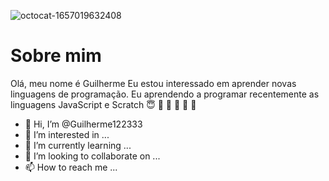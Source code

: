 ![octocat-1657019632408](https://user-images.githubusercontent.com/108069922/177315931-7e4d0a24-1321-4e4e-8f75-3992c86ff91f.png)
# Sobre mim
Olá, meu nome é Guilherme
Eu estou interessado em aprender novas linguagens de programação.
Eu aprendendo a programar recentemente as linguagens JavaScript e Scratch :innocent:	:100:	:100:	:100:	:100:	:100:	
- 👋 Hi, I’m @Guilherme122333
- 👀 I’m interested in ...
- 🌱 I’m currently learning ...
- 💞️ I’m looking to collaborate on ...
- 📫 How to reach me ...

<!---
Guilherme122333/Guilherme122333 is a ✨ special ✨ repository because its `README.md` (this file) appears on your GitHub profile.
You can click the Preview link to take a look at your changes.
--->
